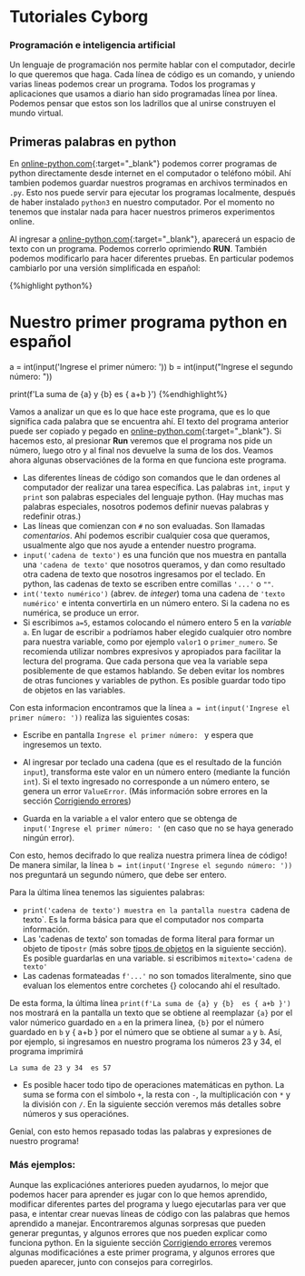 # Tutoriales Cyborg 
### Programación e inteligencia artificial

Un lenguaje de programación nos permite hablar con el computador, decirle lo que queremos que haga. Cada línea de código es un comando, y uniendo varias lineas podemos crear un programa. Todos los programas y aplicaciones que usamos a diario han sido programadas línea por línea. Podemos pensar que estos son los ladrillos que al unirse construyen el mundo virtual.

## Primeras palabras en python

En [online-python.com](https://www.online-python.com/){:target="_blank"} podemos correr programas de python directamente desde internet en el computador o teléfono móbil. Ahí tambien podemos guardar nuestros programas en archivos terminados en `.py`. Esto nos puede servir para  ejecutar los programas localmente, después de haber instalado `python3` en nuestro computador. Por el momento no tenemos que instalar nada para hacer nuestros primeros experimentos online.

Al ingresar a [online-python.com](https://www.online-python.com/){:target="_blank"}, aparecerá un espacio de texto con un programa. Podemos correrlo oprimiendo **RUN**. También podemos modificarlo para hacer diferentes pruebas. En particular podemos cambiarlo por una versión simplificada en español:


{%highlight python%}
# Nuestro primer programa python en español

a = int(input('Ingrese el primer número: '))
b = int(input("Ingrese el segundo número: "))

print(f'La suma de {a} y {b}  es { a+b }')
{%endhighlight%}

Vamos a analizar un  que es lo que hace este programa, que es lo que significa cada palabra que se encuentra ahí. El texto del programa anterior puede ser copiado y pegado en [online-python.com](https://www.online-python.com/){:target="_blank"}. Si hacemos esto, al presionar **Run** veremos que el programa nos pide un número, luego otro y al final nos devuelve la suma de los dos. Veamos ahora algunas observaciónes de la forma en que funciona este programa. 

- Las diferentes líneas de código son comandos que le dan ordenes al computador der realizar una tarea específica. Las palabras `int`, `input` y `print` son palabras especiales del lenguaje python. (Hay muchas mas palabras especiales, nosotros podemos definir nuevas palabras y redefinir otras.)
- Las líneas que comienzan con `#` no son evaluadas. Son llamadas _comentarios_. Ahí podemos escribir cualquier cosa que queramos, usualmente algo que nos ayude a entender nuestro programa. 
- `input('cadena de texto')` es una función que nos muestra en pantalla una `'cadena de texto'` que nosotros queramos, y dan como resultado otra cadena de texto que nosotros ingresamos por el teclado. En python, las cadenas de texto se escriben entre comillas `'...'` o `""`.
- `int('texto numérico')` (abrev. de _integer_) toma una cadena de `'texto numérico'` e intenta convertirla en un número entero. Si la cadena no es numérica, se produce un error. 
- Si escribimos `a=5`, estamos colocando el número entero 5 en la _variable_ `a`. En lugar de escribir `a` podríamos haber elegido cualquier otro nombre para nuestra variable, como por ejemplo `valor1` o `primer_numero`. Se recomienda utilizar nombres expresivos y apropiados para facilitar la lectura del programa. Que cada persona que vea la variable sepa posiblemente de que estamos hablando. Se deben evitar los nombres de otras funciones y variables de python. Es posible guardar todo tipo de objetos en las variables.

Con esta informacion encontramos que la línea
`a = int(input('Ingrese el primer número: '))`
realiza las siguientes cosas:
- Escribe en pantalla `Ingrese el primer número: ` y espera que ingresemos un texto.
- Al ingresar por teclado una cadena (que es el resultado de la función `input`), transforma este valor en un número entero (mediante la función `int`). Si el texto ingresado no corresponde a un número entero, se genera un error `ValueError`. (Más información sobre errores en la sección [Corrigiendo errores](corrigiendoErrores.html))

- Guarda en la variable `a` el valor entero que se obtenga de `input('Ingrese el primer número: '` (en caso que no se haya generado ningún error).

Con esto, hemos decifrado lo que realiza nuestra primera línea de código! De manera similar, la línea `b = int(input('Ingrese el segundo número: '))` nos preguntará un segundo número, que debe ser entero.

Para la última línea tenemos las siguientes palabras:
- `print('cadena de texto') muestra en la pantalla nuestra `cadena de texto`. Es la forma básica para que el computador nos comparta información.
- Las 'cadenas de texto' son tomadas de forma literal para formar un objeto de tipo`str` (más sobre [tipos de objetos](capitulo2.html) en la siguiente sección). Es posible guardarlas en una variable. si escribimos  `mitexto='cadena de texto'`
- Las cadenas formateadas `f'...'` no son tomados literalmente, sino que evaluan los elementos entre corchetes {} colocando ahí el resultado.

De esta forma, la última línea `print(f'La suma de {a} y {b}  es { a+b }')` nos mostrará en la pantalla un texto que se obtiene al reemplazar `{a}` por el valor númerico guardado en `a` en la primera linea, `{b}` por el número guardado en `b` y { a+b } por el número que se obtiene al sumar `a` y `b`. Así, por ejemplo, si ingresamos en nuestro programa los números 23 y 34, el programa imprimirá

`La suma de 23 y 34  es 57`

- Es posible hacer todo tipo de operaciones matemáticas en python. La suma se forma con el símbolo `+`, la resta con `-`, la multiplicación con `*` y la división con `/`. En la siguiente sección veremos más detalles sobre números y sus operaciónes.

Genial, con esto hemos repasado todas las palabras y expresiones de nuestro programa!



### Más ejemplos:
Aunque las explicaciónes anteriores pueden ayudarnos, lo mejor que podemos hacer para aprender es jugar con lo que hemos aprendido, modificar diferentes partes del programa y luego ejecutarlas para ver que pasa, e intentar crear nuevas líneas de código con las palabras que hemos aprendido a manejar. Encontraremos algunas sorpresas que pueden generar preguntas, y algunos errores que nos pueden explicar como funciona python. En la siguiente sección [Corrigiendo errores](corrigiendoErrores.html) veremos algunas modificaciónes a este primer programa, y algunos errores que pueden aparecer, junto con consejos para corregirlos.



